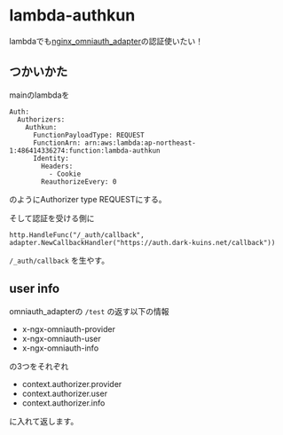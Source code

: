 # lambda-authkun
lambdaでも[nginx_omniauth_adapter](https://github.com/sorah/nginx_omniauth_adapter)の認証使いたい！

## つかいかた

mainのlambdaを

```
Auth:
  Authorizers:
    Authkun:
      FunctionPayloadType: REQUEST
      FunctionArn: arn:aws:lambda:ap-northeast-1:486414336274:function:lambda-authkun
      Identity:
        Headers:
          - Cookie
        ReauthorizeEvery: 0
```

のようにAuthorizer type REQUESTにする。

そして認証を受ける側に

`http.HandleFunc("/_auth/callback", adapter.NewCallbackHandler("https://auth.dark-kuins.net/callback"))`
 
`/_auth/callback` を生やす。

## user info

omniauth_adapterの `/test` の返す以下の情報

- x-ngx-omniauth-provider
- x-ngx-omniauth-user
- x-ngx-omniauth-info

の3つをそれぞれ

- context.authorizer.provider
- context.authorizer.user
- context.authorizer.info

に入れて返します。
